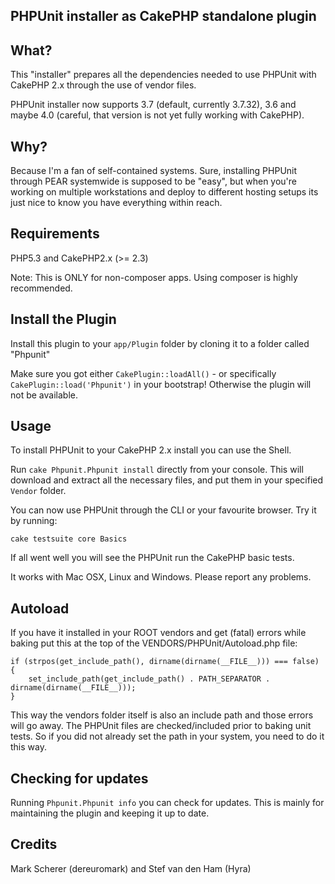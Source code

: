 ## PHPUnit installer as CakePHP standalone plugin

## What?

This "installer" prepares all the dependencies needed to use PHPUnit with CakePHP 2.x through the use of vendor files.

PHPUnit installer now supports
3.7 (default, currently 3.7.32), 3.6 and maybe 4.0 (careful, that version is not yet fully working with CakePHP).

## Why?

Because I'm a fan of self-contained systems. Sure, installing PHPUnit through PEAR systemwide is supposed to be "easy", but when you're working on multiple workstations and deploy to different hosting setups its just nice to know you have everything within reach.

## Requirements

PHP5.3 and CakePHP2.x (>= 2.3)

Note: This is ONLY for non-composer apps. Using composer is highly recommended.

## Install the Plugin

Install this plugin to your `app/Plugin` folder by cloning it to a folder called "Phpunit"

Make sure you got either `CakePlugin::loadAll()` - or specifically `CakePlugin::load('Phpunit')` in your bootstrap!
Otherwise the plugin will not be available.

## Usage

To install PHPUnit to your CakePHP 2.x install you can use the Shell.

Run `cake Phpunit.Phpunit install` directly from your console.
This will download and extract all the necessary files, and put them in your specified `Vendor` folder.

You can now use PHPUnit through the CLI or your favourite browser. Try it by running:

	cake testsuite core Basics

If all went well you will see the PHPUnit run the CakePHP basic tests.

It works with Mac OSX, Linux and Windows. Please report any problems.

## Autoload

If you have it installed in your ROOT vendors and get (fatal) errors while baking put this at the top of the VENDORS/PHPUnit/Autoload.php file:

    if (strpos(get_include_path(), dirname(dirname(__FILE__))) === false) {
        set_include_path(get_include_path() . PATH_SEPARATOR . dirname(dirname(__FILE__)));
    }

This way the vendors folder itself is also an include path and those errors will go away.
The PHPUnit files are checked/included prior to baking unit tests. So if you did not already set the path in your system, you need to do it this way.

## Checking for updates

Running `Phpunit.Phpunit info` you can check for updates. This is mainly for maintaining the plugin and keeping it up to date.

## Credits

Mark Scherer (dereuromark) and Stef van den Ham (Hyra)
